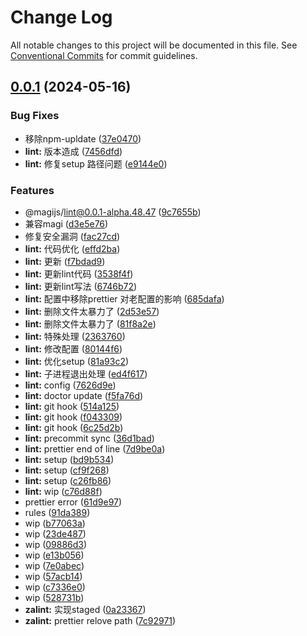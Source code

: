 # Change Log

All notable changes to this project will be documented in this file.
See [Conventional Commits](https://conventionalcommits.org) for commit guidelines.

## [0.0.1](https://github.com/stbui/magijs/compare/v0.0.1-alpha.48...v0.0.1) (2024-05-16)


### Bug Fixes

* 移除npm-upldate ([37e0470](https://github.com/stbui/magijs/commit/37e0470267f546b9243efd0f36c209b9b4c0d3e7))
* **lint:** 版本造成 ([7456dfd](https://github.com/stbui/magijs/commit/7456dfd4e2273c38a660237696da60567b273c41))
* **lint:** 修复setup 路径问题 ([e9144e0](https://github.com/stbui/magijs/commit/e9144e069cb8adf3ea50906463b54c441c82270e))


### Features

* @magijs/lint@0.0.1-alpha.48.47 ([9c7655b](https://github.com/stbui/magijs/commit/9c7655bf7c225ff7050bc0ce39b58035c5cda2dc))
* 兼容magi ([d3e5e76](https://github.com/stbui/magijs/commit/d3e5e760e06c8623481e25f27e0f7cacd70630fb))
* 修复安全漏洞 ([fac27cd](https://github.com/stbui/magijs/commit/fac27cdd8d007a390f8be56036046f606760c135))
* **lint:** 代码优化 ([effd2ba](https://github.com/stbui/magijs/commit/effd2ba2ec5c14811ffdcb64cadf457cac57a3ee))
* **lint:** 更新 ([f7bdad9](https://github.com/stbui/magijs/commit/f7bdad977f8887889af453ef762a0cf1114dd989))
* **lint:** 更新lint代码 ([3538f4f](https://github.com/stbui/magijs/commit/3538f4fd1f2083c72222971939a036279421d933))
* **lint:** 更新lint写法 ([6746b72](https://github.com/stbui/magijs/commit/6746b721376f059baa4e9d81b7e9a1a897465bca))
* **lint:** 配置中移除prettier 对老配置的影响 ([685dafa](https://github.com/stbui/magijs/commit/685dafa90676f8c5077e1942ee8ec371ad08ff37))
* **lint:** 删除文件太暴力了 ([2d53e57](https://github.com/stbui/magijs/commit/2d53e57be0d68bf93625150718b08af110c7f6b2))
* **lint:** 删除文件太暴力了 ([81f8a2e](https://github.com/stbui/magijs/commit/81f8a2ec0a7a77fdecf87adbb9ca7c3c8fbca793))
* **lint:** 特殊处理 ([2363760](https://github.com/stbui/magijs/commit/23637604d2c59e3961aead31484df7610ea12805))
* **lint:** 修改配置 ([80144f6](https://github.com/stbui/magijs/commit/80144f6defaff3926f816168fe0a0e03c7caa221))
* **lint:** 优化setup ([81a93c2](https://github.com/stbui/magijs/commit/81a93c2dc8e279241d4f6ce48f9c7a083c002f86))
* **lint:** 子进程退出处理 ([ed4f617](https://github.com/stbui/magijs/commit/ed4f617239b8abf3aee98d817c113bb66231f5cf))
* **lint:** config ([7626d9e](https://github.com/stbui/magijs/commit/7626d9e66c800118dba6b73accec1ba9e1c95ccf))
* **lint:** doctor update ([f5fa76d](https://github.com/stbui/magijs/commit/f5fa76d34ff757780d615d1f77296f6e7c84a8a9))
* **lint:** git hook ([514a125](https://github.com/stbui/magijs/commit/514a125de3d93187bc1bc74a07919d82fa89945b))
* **lint:** git hook ([f043309](https://github.com/stbui/magijs/commit/f043309676248afaa7a021d470aaecb274ff0728))
* **lint:** git hook ([6c25d2b](https://github.com/stbui/magijs/commit/6c25d2b888a674f86655615f5453ac991b33af60))
* **lint:** precommit sync ([36d1bad](https://github.com/stbui/magijs/commit/36d1bada69b66d3a4a18d5f277a96a9aa61be505))
* **lint:** prettier end of line ([7d9be0a](https://github.com/stbui/magijs/commit/7d9be0a3382e7722c275cafab3c04d6cd1e9995a))
* **lint:** setup ([bd9b534](https://github.com/stbui/magijs/commit/bd9b534e7e19cbe382b9d15c3b6b645341c913e7))
* **lint:** setup ([cf9f268](https://github.com/stbui/magijs/commit/cf9f26846f35c2b1cffbfbca783a678c644fe52b))
* **lint:** setup ([c26fb86](https://github.com/stbui/magijs/commit/c26fb8624cde569981a135df4f59c708c8957a14))
* **lint:** wip ([c76d88f](https://github.com/stbui/magijs/commit/c76d88f1c9101354e6f2a03e4a5cedd4d3934f65))
* prettier error ([61d9e97](https://github.com/stbui/magijs/commit/61d9e975232a92c9982af921ffa11779545530d6))
* rules ([91da389](https://github.com/stbui/magijs/commit/91da389e43c4f94e18a2e79d03e16fc8d189b608))
* wip ([b77063a](https://github.com/stbui/magijs/commit/b77063a17c68057a8173ace164e12fe55266e327))
* wip ([23de487](https://github.com/stbui/magijs/commit/23de4874dc9863ed99198a2ba92e9283156a1fe8))
* wip ([09886d3](https://github.com/stbui/magijs/commit/09886d3ba91f9ab50bfd04e4e6efe3e6a699ed36))
* wip ([e13b056](https://github.com/stbui/magijs/commit/e13b0561dde013703ea77786d2233538cdd02347))
* wip ([7e0abec](https://github.com/stbui/magijs/commit/7e0abec9cafa42a1744059276ae1d4d5c996e2bc))
* wip ([57acb14](https://github.com/stbui/magijs/commit/57acb146ccad9e8fb90221548588be1cdc2c7c47))
* wip ([c7336e0](https://github.com/stbui/magijs/commit/c7336e04094bafc3e05ed657350077578d66406e))
* wip ([528731b](https://github.com/stbui/magijs/commit/528731b1d756909cd654595f1606bfac737ca843))
* **zalint:** 实现staged ([0a23367](https://github.com/stbui/magijs/commit/0a23367400d723b393ec158438a20762c4163ff6))
* **zalint:** prettier relove path ([7c92971](https://github.com/stbui/magijs/commit/7c92971932176c5ab4c892e9f764ddc1c32e9d5f))
